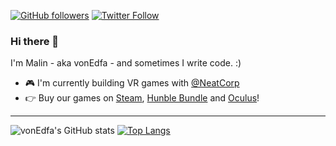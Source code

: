 [![GitHub followers](https://img.shields.io/github/followers/vonedfa?label=Followers&logo=github&style=for-the-badge&color=lightgray)](https://github.com/vonEdfa)
[![Twitter Follow](https://img.shields.io/twitter/follow/vonEdfa?label=@vonedfa&logo=twitter&style=for-the-badge&color=lightgray)](https://twitter.com/vonEdfa)

### Hi there 👋

I'm Malin - aka vonEdfa - and sometimes I write code. :)

- 🎮 I'm currently building VR games with [@NeatCorp](https://github.com/NeatCorp)
- 👉 Buy our games on [Steam](https://store.steampowered.com/developer/NeatCorp/list/60022), [Hunble Bundle](https://www.humblebundle.com/store/search?sort=bestselling&developer=Neat%20Corporation) and [Oculus](https://www.oculus.com/experiences/rift/1653313354717205)!

---

![vonEdfa's GitHub stats](https://github-readme-stats.vercel.app/api?username=vonEdfa&hide_title=true&show_icons=true&count_private=true&hide_border=true&theme=github_dark)
[![Top Langs](https://github-readme-stats.vercel.app/api/top-langs/?username=vonEdfa&layout=compact&hide=tcl&hide_border=true&theme=github_dark)](.)

<!--
**vonEdfa/vonEdfa** is a ✨ _special_ ✨ repository because its `README.md` (this file) appears on your GitHub profile.

Here are some ideas to get you started:

- 🔭 I’m currently working on ...
- 🌱 I’m currently learning ...
- 👯 I’m looking to collaborate on ...
- 🤔 I’m looking for help with ...
- 💬 Ask me about ...
- 📫 How to reach me: ...
- 😄 Pronouns: ...
- ⚡ Fun fact: ...
-->
